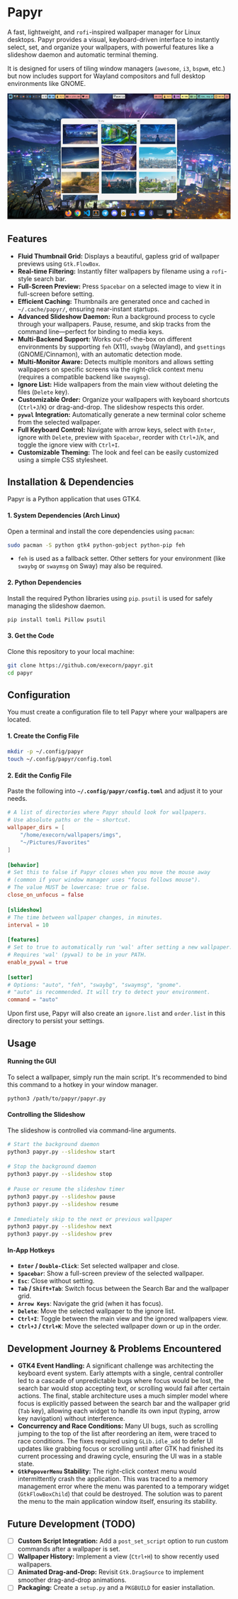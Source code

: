# Papyr
A fast, lightweight, and `rofi`-inspired wallpaper manager for Linux desktops. Papyr provides a visual, keyboard-driven interface to instantly select, set, and organize your wallpapers, with powerful features like a slideshow daemon and automatic terminal theming.

It is designed for users of tiling window managers (`awesome`, `i3`, `bspwm`, etc.) but now includes support for Wayland compositors and full desktop environments like GNOME.

![MVP Interface](mvp.png)

## Features
- **Fluid Thumbnail Grid:** Displays a beautiful, gapless grid of wallpaper previews using `Gtk.FlowBox`.
- **Real-time Filtering:** Instantly filter wallpapers by filename using a `rofi`-style search bar.
- **Full-Screen Preview:** Press `Spacebar` on a selected image to view it in full-screen before setting.
- **Efficient Caching:** Thumbnails are generated once and cached in `~/.cache/papyr/`, ensuring near-instant startups.
- **Advanced Slideshow Daemon:** Run a background process to cycle through your wallpapers. Pause, resume, and skip tracks from the command line—perfect for binding to media keys.
- **Multi-Backend Support:** Works out-of-the-box on different environments by supporting `feh` (X11), `swaybg` (Wayland), and `gsettings` (GNOME/Cinnamon), with an automatic detection mode.
- **Multi-Monitor Aware:** Detects multiple monitors and allows setting wallpapers on specific screens via the right-click context menu (requires a compatible backend like `swaymsg`).
- **Ignore List:** Hide wallpapers from the main view without deleting the files (`Delete` key).
- **Customizable Order:** Organize your wallpapers with keyboard shortcuts (`Ctrl+J`/`K`) or drag-and-drop. The slideshow respects this order.
- **`pywal` Integration:** Automatically generate a new terminal color scheme from the selected wallpaper.
- **Full Keyboard Control:** Navigate with arrow keys, select with `Enter`, ignore with `Delete`, preview with `Spacebar`, reorder with `Ctrl+J`/`K`, and toggle the ignore view with `Ctrl+I`.
- **Customizable Theming:** The look and feel can be easily customized using a simple CSS stylesheet.

## Installation & Dependencies

Papyr is a Python application that uses GTK4.

#### 1. System Dependencies (Arch Linux)
Open a terminal and install the core dependencies using `pacman`:

```bash
sudo pacman -S python gtk4 python-gobject python-pip feh
```
- `feh` is used as a fallback setter. Other setters for your environment (like `swaybg` or `swaymsg` on Sway) may also be required.

#### 2. Python Dependencies
Install the required Python libraries using `pip`. `psutil` is used for safely managing the slideshow daemon.

```bash
pip install tomli Pillow psutil
```

#### 3. Get the Code
Clone this repository to your local machine:

```bash
git clone https://github.com/execorn/papyr.git
cd papyr
```

## Configuration

You must create a configuration file to tell Papyr where your wallpapers are located.

#### 1. Create the Config File

```bash
mkdir -p ~/.config/papyr
touch ~/.config/papyr/config.toml
```

#### 2. Edit the Config File
Paste the following into **`~/.config/papyr/config.toml`** and adjust it to your needs.

```toml
# A list of directories where Papyr should look for wallpapers.
# Use absolute paths or the ~ shortcut.
wallpaper_dirs = [
    "/home/execorn/wallpapers/imgs",
    "~/Pictures/Favorites"
]

[behavior]
# Set this to false if Papyr closes when you move the mouse away
# (common if your window manager uses "focus follows mouse").
# The value MUST be lowercase: true or false.
close_on_unfocus = false

[slideshow]
# The time between wallpaper changes, in minutes.
interval = 10

[features]
# Set to true to automatically run 'wal' after setting a new wallpaper.
# Requires 'wal' (pywal) to be in your PATH.
enable_pywal = true

[setter]
# Options: "auto", "feh", "swaybg", "swaymsg", "gnome".
# "auto" is recommended. It will try to detect your environment.
command = "auto"
```
Upon first use, Papyr will also create an `ignore.list` and `order.list` in this directory to persist your settings.

## Usage

#### Running the GUI
To select a wallpaper, simply run the main script. It's recommended to bind this command to a hotkey in your window manager.

```bash
python3 /path/to/papyr/papyr.py
```

#### Controlling the Slideshow
The slideshow is controlled via command-line arguments.

```bash
# Start the background daemon
python3 papyr.py --slideshow start

# Stop the background daemon
python3 papyr.py --slideshow stop

# Pause or resume the slideshow timer
python3 papyr.py --slideshow pause
python3 papyr.py --slideshow resume

# Immediately skip to the next or previous wallpaper
python3 papyr.py --slideshow next
python3 papyr.py --slideshow prev
```

#### In-App Hotkeys
- **`Enter` / `Double-Click`**: Set selected wallpaper and close.
- **`Spacebar`**: Show a full-screen preview of the selected wallpaper.
- **`Esc`**: Close without setting.
- **`Tab` / `Shift+Tab`**: Switch focus between the Search Bar and the wallpaper grid.
- **`Arrow Keys`**: Navigate the grid (when it has focus).
- **`Delete`**: Move the selected wallpaper to the ignore list.
- **`Ctrl+I`**: Toggle between the main view and the ignored wallpapers view.
- **`Ctrl+J` / `Ctrl+K`**: Move the selected wallpaper down or up in the order.

## Development Journey & Problems Encountered
-   **GTK4 Event Handling:** A significant challenge was architecting the keyboard event system. Early attempts with a single, central controller led to a cascade of unpredictable bugs where focus would be lost, the search bar would stop accepting text, or scrolling would fail after certain actions. The final, stable architecture uses a much simpler model where focus is explicitly passed between the search bar and the wallpaper grid (`Tab` key), allowing each widget to handle its own input (typing, arrow key navigation) without interference.
-   **Concurrency and Race Conditions:** Many UI bugs, such as scrolling jumping to the top of the list after reordering an item, were traced to race conditions. The fixes required using `GLib.idle_add` to defer UI updates like grabbing focus or scrolling until after GTK had finished its current processing and drawing cycle, ensuring the UI was in a stable state.
-   **`GtkPopoverMenu` Stability:** The right-click context menu would intermittently crash the application. This was traced to a memory management error where the menu was parented to a temporary widget (`GtkFlowBoxChild`) that could be destroyed. The solution was to parent the menu to the main application window itself, ensuring its stability.

## Future Development (TODO)
- [ ] **Custom Script Integration:** Add a `post_set_script` option to run custom commands after a wallpaper is set.
- [ ] **Wallpaper History:** Implement a view (`Ctrl+H`) to show recently used wallpapers.
- [ ] **Animated Drag-and-Drop:** Revisit `Gtk.DragSource` to implement smoother drag-and-drop animations.
- [ ] **Packaging:** Create a `setup.py` and a `PKGBUILD` for easier installation.